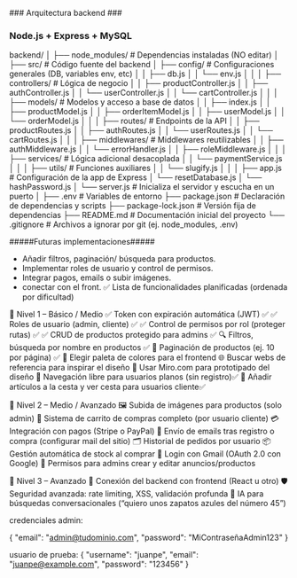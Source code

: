 ### Arquitectura backend ###

### Node.js + Express + MySQL

backend/
│
├── node_modules/ # Dependencias instaladas (NO editar)
│
├── src/ # Código fuente del backend
│ ├── config/ # Configuraciones generales (DB, variables env, etc)
│ │ ├── db.js
│ │ └── env.js
│ │
│ ├── controllers/ # Lógica de negocio
│ │ ├── productController.js
│ │ ├── authController.js
│ │ └── userController.js
│ │ └── cartController.js
│ │
│ ├── models/ # Modelos y acceso a base de datos
│ │ ├── index.js
│ │ ├── productModel.js
│ │ ├── orderItemModel.js
│ │ ├── userModel.js
│ │ └── orderModel.js
│ │
│ ├── routes/ # Endpoints de la API
│ │ ├── productRoutes.js
│ │ ├── authRoutes.js
│ │ └── userRoutes.js
│ │ └── cartRoutes.js
│ │
│ ├── middlewares/ # Middlewares reutilizables
│ │ ├── authMiddleware.js
│ │ └── errorHandler.js
│ │ ├── roleMiddleware.js
│ │
│ ├── services/ # Lógica adicional desacoplada
│ │ └── paymentService.js
│ │
│ ├── utils/ # Funciones auxiliares
│ │ └── slugify.js
│ │
│ ├── app.js # Configuración de la app de Express
│ └── resetDatabase.js
│ └── hashPassword.js
│ └── server.js # Inicializa el servidor y escucha en un puerto
│
├── .env # Variables de entorno
├── package.json # Declaración de dependencias y scripts
├── package-lock.json # Versión fija de dependencias
├── README.md # Documentación inicial del proyecto
└── .gitignore # Archivos a ignorar por git (ej. node_modules, .env)

#####Futuras implementaciones#####

- Añadir filtros, paginación/ búsqueda para productos.
- Implementar roles de usuario y control de permisos.
- Integrar pagos, emails o subir imágenes.
- conectar con el front.
  ✅ Lista de funcionalidades planificadas (ordenada por dificultad)

🔹 Nivel 1 – Básico / Medio
✅ Token con expiración automática (JWT) ✅
✅ Roles de usuario (admin, cliente) ✅
✅ Control de permisos por rol (proteger rutas) ✅
✅ CRUD de productos protegido para admins ✅
🔍 Filtros, búsqueda por nombre en productos ✅
📄 Paginación de productos (ej. 10 por página) ✅
🎨 Elegir paleta de colores para el frontend
🌐 Buscar webs de referencia para inspirar el diseño
🧩 Usar Miro.com para prototipado del diseño
🛒 Navegación libre para usuarios planos (sin registro)✅
🛒 Añadir artículos a la cesta y ver cesta para usuarios cliente✅

🔸 Nivel 2 – Medio / Avanzado
🖼 Subida de imágenes para productos (solo admin)
🧺 Sistema de carrito de compras completo (por usuario cliente)
💳 Integración con pagos (Stripe o PayPal)
📧 Envío de emails tras registro o compra (configurar mail del sitio)
🗂 Historial de pedidos por usuario
📦 Gestión automática de stock al comprar
🔐 Login con Gmail (OAuth 2.0 con Google)
📝 Permisos para admins crear y editar anuncios/productos

🔺 Nivel 3 – Avanzado
🔗 Conexión del backend con frontend (React u otro)
🛡 Seguridad avanzada: rate limiting, XSS, validación profunda
🧠 IA para búsquedas conversacionales (“quiero unos zapatos azules del número 45”)

credenciales admin:

{
"email": "admin@tudominio.com",
"password": "MiContraseñaAdmin123"
}

usuario de prueba:
{
"username": "juanpe",
"email": "juanpe@example.com",
"password": "123456"
}
